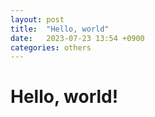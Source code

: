 ```yaml
---
layout: post
title:  "Hello, world"
date:   2023-07-23 13:54 +0900
categories: others
---
```


# Hello, world!